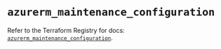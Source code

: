 # `azurerm_maintenance_configuration`

Refer to the Terraform Registry for docs: [`azurerm_maintenance_configuration`](https://registry.terraform.io/providers/hashicorp/azurerm/3.87.0/docs/resources/maintenance_configuration).
